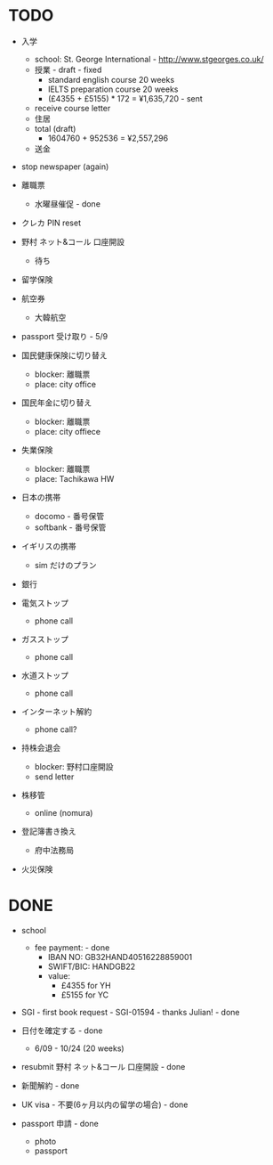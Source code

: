 # TODO

- 入学
  - school: St. George International - http://www.stgeorges.co.uk/
  - 授業 - draft - fixed
      - standard english course 20 weeks
      - IELTS preparation course 20 weeks
      - (£4355 + £5155) * 172 = ¥1,635,720 - sent
  - receive course letter
  - 住居
  - total (draft)
    - 1604760 + 952536 = ¥2,557,296
  - 送金

- stop newspaper (again)

- 離職票
  - 水曜昼催促 - done

- クレカ PIN reset

- 野村 ネット&コール 口座開設
  - 待ち

- 留学保険

- 航空券
  - 大韓航空

- passport 受け取り - 5/9

- 国民健康保険に切り替え
  - blocker: 離職票
  - place: city office

- 国民年金に切り替え
  - blocker: 離職票
  - place: city offiece

- 失業保険
  - blocker: 離職票
  - place: Tachikawa HW

- 日本の携帯
  - docomo - 番号保管
  - softbank - 番号保管

- イギリスの携帯
  - sim だけのプラン

- 銀行

- 電気ストップ
  - phone call

- ガスストップ
  - phone call

- 水道ストップ
  - phone call

- インターネット解約
  - phone call?

- 持株会退会
  - blocker: 野村口座開設
  - send letter

- 株移管
  - online (nomura)

- 登記簿書き換え
  - 府中法務局

- 火災保険


# DONE
- school
  - fee payment: - done
    - IBAN NO: GB32HAND40516228859001
    - SWIFT/BIC: HANDGB22
    - value:
      - £4355 for YH
      - £5155 for YC

- SGI - first book request - SGI-01594 - thanks Julian! - done
- 日付を確定する - done
  - 6/09 - 10/24 (20 weeks)

- resubmit 野村 ネット&コール 口座開設 - done

- 新聞解約 - done

- UK visa - 不要(6ヶ月以内の留学の場合) - done

- passport 申請 - done
  - photo
  - passport
